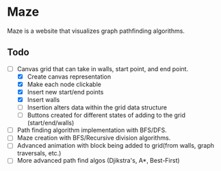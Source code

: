 # Maze

Maze is a website that visualizes graph pathfinding algorithms.

## Todo

- [ ] Canvas grid that can take in walls, start point, and end point.
  - [x] Create canvas representation
  - [x] Make each node clickable
  - [x] Insert new start/end points
  - [x] Insert walls 
  - [ ] Insertion alters data within the grid data structure
  - [ ] Buttons created for different states of adding to the grid (start/end/walls)
- [ ] Path finding algorithm implementation with BFS/DFS.
- [ ] Maze creation with BFS/Recursive division algorithms.
- [ ] Advanced animation with block being added to grid(from walls, graph traversals, etc.)
- [ ] More advanced path find algos (Djikstra's, A*, Best-First)
